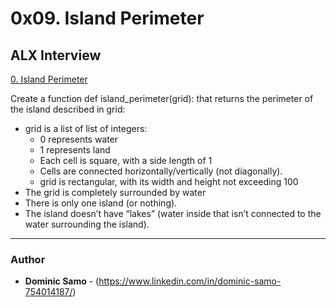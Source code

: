 # 0x09. Island Perimeter

## ALX Interview

[0. Island Perimeter](./0-island_perimeter.py)

 Create a function def island_perimeter(grid): that returns the perimeter of the island described in grid:

* grid is a list of list of integers:
	- 0 represents water
	- 1 represents land
	- Each cell is square, with a side length of 1
	- Cells are connected horizontally/vertically (not diagonally).
	- grid is rectangular, with its width and height not exceeding 100
* The grid is completely surrounded by water
* There is only one island (or nothing).
* The island doesn’t have “lakes” (water inside that isn’t connected to the water surrounding the island).

---

### Author
* **Dominic Samo** - (https://www.linkedin.com/in/dominic-samo-754014187/)
